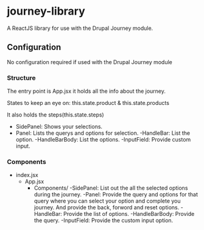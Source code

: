 # journey-library
A ReactJS library for use with the Drupal Journey module.

## Configuration

No configuration required if used with the Drupal Journey module

### Structure

The entry point is App.jsx it holds all the info about the journey.

States to keep an eye on: this.state.product & this.state.products

It also holds the steps(this.state.steps)

 - SidePanel:         Shows your selections.
 - Panel:     Lists the querys and options for selection.
    -HandleBar:     List the option.
    -HandleBarBody: List the options.
        -InputField:    Provide custom input.

### Components

- index.jsx
  - App.jsx
    - Components/
      -SidePanel: List out the all the selected options during the journey.
      -Panel:   Provide the query and options for that query where you can select your option and complete  you journey. And provide the back, forword and reset options.
        -HandleBar: Provide the list of options.
        -HandleBarBody: Provide the query.
            -InputField:    Provide the custom input option. 